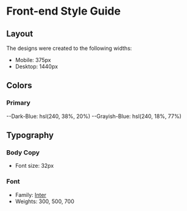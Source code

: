 # Front-end Style Guide

## Layout

The designs were created to the following widths:

- Mobile: 375px
- Desktop: 1440px

## Colors

### Primary

--Dark-Blue: hsl(240, 38%, 20%)
--Grayish-Blue: hsl(240, 18%, 77%)

## Typography

### Body Copy

- Font size: 32px

### Font

- Family: [Inter](https://fonts.google.com/specimen/Inter)
- Weights: 300, 500, 700